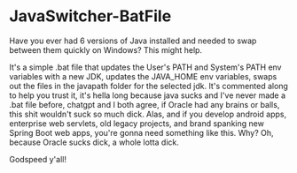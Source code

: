 # JavaSwitcher-BatFile
Have you ever had 6 versions of Java installed and needed to swap between them quickly on Windows? This might help.

It's a simple .bat file that updates the User's PATH and System's PATH env variables with a new JDK, updates the JAVA_HOME env variables, swaps out the files in the javapath folder for the selected jdk. It's commented along to help you trust it, it's hella long because java sucks and I've never made a .bat file before, chatgpt and I both agree, if Oracle had any brains or balls, this shit wouldn't suck so much dick. Alas, and if you develop android apps, enterprise web servlets, old legacy projects, and brand spanking new Spring Boot web apps, you're gonna need something like this. Why? Oh, because Oracle sucks dick, a whole lotta dick.

Godspeed y'all!
